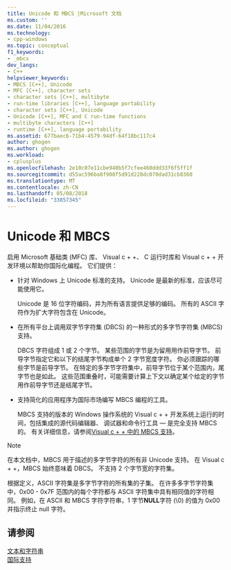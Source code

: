 ```yaml
---
title: Unicode 和 MBCS |Microsoft 文档
ms.custom: ''
ms.date: 11/04/2016
ms.technology:
- cpp-windows
ms.topic: conceptual
f1_keywords:
- _mbcs
dev_langs:
- C++
helpviewer_keywords:
- MBCS [C++], Unicode
- MFC [C++], character sets
- character sets [C++], multibyte
- run-time libraries [C++], language portability
- character sets [C++], Unicode
- Unicode [C++], MFC and C run-time functions
- multibyte characters [C++]
- runtime [C++], language portability
ms.assetid: 677baec6-71b4-4579-94df-64f18bc117c4
author: ghogen
ms.author: ghogen
ms.workload:
- cplusplus
ms.openlocfilehash: 2e10c07e11cbe940b5f7cfee460ddd33f6f5ff1f
ms.sourcegitcommit: d55ac596ba8f908f5d91d228dc070dad31cb8360
ms.translationtype: MT
ms.contentlocale: zh-CN
ms.lasthandoff: 05/08/2018
ms.locfileid: "33857345"
---
```

# <a name="unicode-and-mbcs"></a>Unicode 和 MBCS
启用 Microsoft 基础类 (MFC) 库、 Visual c + +、 C 运行时库和 Visual c + + 开发环境以帮助你国际化编程。 它们提供：  
  
-   针对 Windows 上 Unicode 标准的支持。 Unicode 是最新的标准，应该尽可能使用它。  
  
     Unicode 是 16 位字符编码，并为所有语言提供足够的编码。 所有的 ASCII 字符作为扩大字符包含在 Unicode。  
  
-   在所有平台上调用双字节字符集 (DBCS) 的一种形式的多字节字符集 (MBCS) 支持。  
  
     DBCS 字符组成 1 或 2 个字节。 某些范围的字节是为留用用作前导字节。 前导字节指定它和以下的结尾字节构成单个 2 字节宽度字符。 你必须跟踪的哪些字节是前导字节。 在特定的多字节字符集中，前导字节位于某个范围内，尾字节也是如此。 这些范围重叠时，可能需要计算上下文以确定某个给定的字节用作前导字节还是结尾字节。  
  
-   支持简化的应用程序为国际市场编写 MBCS 编程的工具。  
  
     MBCS 支持的版本的 Windows 操作系统的 Visual c + + 开发系统上运行的时间，包括集成的源代码编辑器、 调试器和命令行工具 — 是完全支持 MBCS 的。 有关详细信息，请参阅[Visual c + + 中的 MBCS 支持](../text/mbcs-support-in-visual-cpp.md)。  
  
> [!NOTE]
>  在本文档中，MBCS 用于描述的多字节字符的所有非 Unicode 支持。 在 Visual c + +，MBCS 始终意味着 DBCS。 不支持 2 个字节宽的字符集。  
  
 根据定义，ASCII 字符集是多字节字符的所有集的子集。 在许多多字节字符集中，0x00 - 0x7F 范围内的每个字符都与 ASCII 字符集中具有相同值的字符相同。 例如，在 ASCII 和 MBCS 字符字符串，1 字节**NULL**字符 (\0) 的值为 0x00 并指示终止 null 字符。  
  
## <a name="see-also"></a>请参阅  
 [文本和字符串](../text/text-and-strings-in-visual-cpp.md)   
 [国际支持](../text/international-enabling.md)